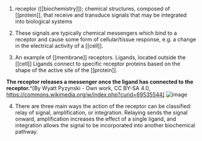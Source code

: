 1. receptor ([[biochemistry]]); chemical structures, composed of [[protein]], that receive and transduce signals that may be integrated into biological systems

2. These signals are typically chemical messengers which bind to a receptor and cause some form of cellular/tissue response, e.g. a change in the electrical activity of a [[cell]].

3. An example of [[membrane]] receptors.
Ligands, located outside the [[cell]]
Ligands connect to specific receptor proteins based on the shape of the active site of the [[protein]].

**The receptor releases a messenger once the ligand has connected to the receptor.**^[By Wyatt Pyzynski - Own work, CC BY-SA 4.0, https://commons.wikimedia.org/w/index.php?curid=69535544]
![image](https://upload.wikimedia.org/wikipedia/commons/thumb/0/0e/Receptor_%28Biochemistry%29.svg/512px-Receptor_%28Biochemistry%29.svg.png)

4. There are three main ways the action of the receptor can be classified: relay of signal, amplification, or integration. Relaying sends the signal onward, amplification increases the effect of a single ligand, and integration allows the signal to be incorporated into another biochemical pathway.